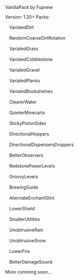 VanillaPack by Fupnew

Version: 1.20+
Packs:

ㅤVariatedDirt

ㅤRandomCoarseDirtRotation

ㅤVariatedGrass

ㅤVariatedCobblestone

ㅤVariatedGravel

ㅤVariatedPlanks

ㅤVariatedBookshelves

ㅤClearerWater

ㅤQuieterMinecarts

ㅤStickyPistonSides

ㅤDirectionalHoppers

ㅤDirectionalDispensersDroppers

ㅤBetterObservers

ㅤRedstonePowerLevels

ㅤGroovyLevers

ㅤBrewingGuide

ㅤAlternateEnchantGlint

ㅤLowerShield

ㅤSmallerUtilities

ㅤUnobtrusiveRain

ㅤUnobtrusiveSnow

ㅤLowerFire

ㅤBetterDamageSound


More comming soon...
	
